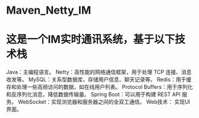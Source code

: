 # Maven_Netty_IM
# 这是一个IM实时通讯系统，基于以下技术栈
Java：主编程语言。
Netty：高性能的网络通信框架，用于处理 TCP 连接、消息收发等。
MySQL：关系型数据库，存储用户信息、聊天记录等。
Redis：用于缓存和处理一些高频访问的数据，如在线用户列表。
Protocol Buffers：用于序列化和反序列化消息，降低数据传输量。
Spring Boot：可以用于构建 REST API 服务。
WebSocket：实现浏览器和服务器之间的全双工通信。
Web技术： 实现UI界面。
